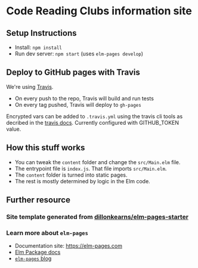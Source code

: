 # Code Reading Clubs information site


## Setup Instructions

- Install: `npm install`
- Run dev server: `npm start` (uses `elm-pages develop`)


## Deploy to GitHub pages with Travis

We're using [Travis](https://travis-ci.org).
- On every push to the repo, Travis will build and run tests
- On every tag pushed, Travis will deploy to `gh-pages`

Encrypted vars can be added to `.travis.yml` using the travis cli tools as decribed in the [travis docs](https://docs.travis-ci.com/user/encryption-keys/#usage).
Currently configured with GITHUB_TOKEN value.


## How this stuff works

- You can tweak the `content` folder and change the `src/Main.elm` file.
- The entrypoint file is `index.js`. That file imports `src/Main.elm`. 
- The `content` folder is turned into static pages.
- The rest is mostly determined by logic in the Elm code.


## Further resource
### Site template generated from [dillonkearns/elm-pages-starter](https://github.com/dillonkearns/elm-pages-starter)

### Learn more about `elm-pages`

- Documentation site: https://elm-pages.com
- [Elm Package docs](https://package.elm-lang.org/packages/dillonkearns/elm-pages/latest/)
- [`elm-pages` blog](https://elm-pages.com/blog)
